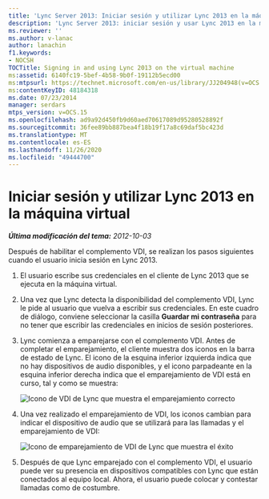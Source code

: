 ```yaml
---
title: 'Lync Server 2013: Iniciar sesión y utilizar Lync 2013 en la máquina virtual'
description: 'Lync Server 2013: iniciar sesión y usar Lync 2013 en la máquina virtual.'
ms.reviewer: ''
ms.author: v-lanac
author: lanachin
f1.keywords:
- NOCSH
TOCTitle: Signing in and using Lync 2013 on the virtual machine
ms:assetid: 6140fc19-5bef-4b58-9b0f-19112b5ecd00
ms:mtpsurl: https://technet.microsoft.com/en-us/library/JJ204948(v=OCS.15)
ms:contentKeyID: 48184318
ms.date: 07/23/2014
manager: serdars
mtps_version: v=OCS.15
ms.openlocfilehash: ad9a92d450fb9d60aed70617089d95280528892f
ms.sourcegitcommit: 36fee89bb887bea4f18b19f17a8c69daf5bc423d
ms.translationtype: MT
ms.contentlocale: es-ES
ms.lasthandoff: 11/26/2020
ms.locfileid: "49444700"
---
```

# <a name="signing-in-and-using-lync-2013-on-the-virtual-machine"></a>Iniciar sesión y utilizar Lync 2013 en la máquina virtual

<div data-xmlns="http://www.w3.org/1999/xhtml">

<div class="topic" data-xmlns="http://www.w3.org/1999/xhtml" data-msxsl="urn:schemas-microsoft-com:xslt" data-cs="https://msdn.microsoft.com/">

<div data-asp="https://msdn2.microsoft.com/asp">



</div>

<div id="mainSection">

<div id="mainBody">

<span> </span>

_**Última modificación del tema:** 2012-10-03_

Después de habilitar el complemento VDI, se realizan los pasos siguientes cuando el usuario inicia sesión en Lync 2013.

1.  El usuario escribe sus credenciales en el cliente de Lync 2013 que se ejecuta en la máquina virtual.

2.  Una vez que Lync detecta la disponibilidad del complemento VDI, Lync le pide al usuario que vuelva a escribir sus credenciales. En este cuadro de diálogo, conviene seleccionar la casilla **Guardar mi contraseña** para no tener que escribir las credenciales en inicios de sesión posteriores.

3.  Lync comienza a emparejarse con el complemento VDI. Antes de completar el emparejamiento, el cliente muestra dos iconos en la barra de estado de Lync. El icono de la esquina inferior izquierda indica que no hay dispositivos de audio disponibles, y el icono parpadeante en la esquina inferior derecha indica que el emparejamiento de VDI está en curso, tal y como se muestra:
    
    ![Icono de VDI de Lync que muestra el emparejamiento correcto](images/JJ204948.303d618c-4bc8-41c4-8553-2475de0d395e(OCS.15).png "Icono de VDI de Lync que muestra el emparejamiento correcto")  

4.  Una vez realizado el emparejamiento de VDI, los iconos cambian para indicar el dispositivo de audio que se utilizará para las llamadas y el emparejamiento de VDI:
    
    ![Icono de emparejamiento de VDI de Lync que muestra el éxito](images/JJ204948.57be3387-a3e5-4949-831e-f5ff9fcc5598(OCS.15).png "Icono de emparejamiento de VDI de Lync que muestra el éxito")  

5.  Después de que Lync emparejado con el complemento VDI, el usuario puede ver su presencia en dispositivos compatibles con Lync que están conectados al equipo local. Ahora, el usuario puede colocar y contestar llamadas como de costumbre.

</div>

<span> </span>

</div>

</div>

</div>


